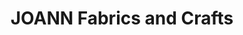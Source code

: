 ---
title: "JOANN Fabrics and Crafts"
url: /university-centre/joann-fabrics-and-crafts/
shop: craft
---
